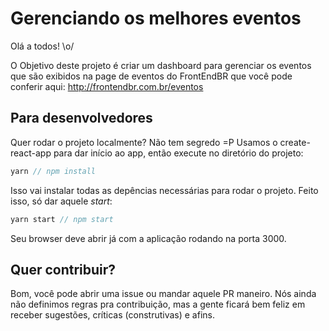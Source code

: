 # Gerenciando os melhores eventos
Olá a todos! \o/

O Objetivo deste projeto é criar um dashboard para gerenciar os eventos que são exibidos na page de eventos do FrontEndBR que você pode conferir aqui: <http://frontendbr.com.br/eventos>

## Para desenvolvedores
Quer rodar o projeto localmente? Não tem segredo =P Usamos o create-react-app para dar início ao app, então execute no diretório do projeto:

```javascript
yarn // npm install
```

Isso vai instalar todas as depências necessárias para rodar o projeto. Feito isso, só dar aquele *start*:

```javascript
yarn start // npm start
```

Seu browser deve abrir já com a aplicação rodando na porta 3000.

## Quer contribuir?
Bom, você pode abrir uma issue ou mandar aquele PR maneiro. Nós ainda não definimos regras pra contribuição, mas a gente ficará bem feliz em receber sugestões, críticas (construtivas) e afins.